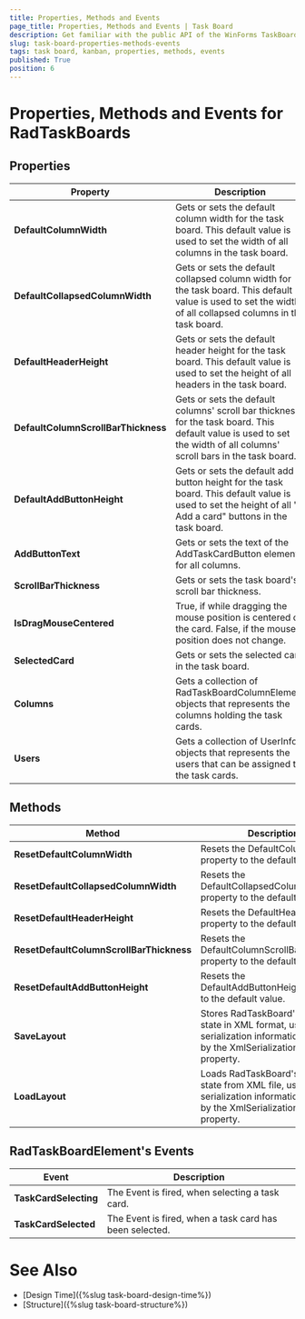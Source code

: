 ```yaml
---
title: Properties, Methods and Events
page_title: Properties, Methods and Events | Task Board
description: Get familiar with the public API of the WinForms TaskBoard (Kanban) control.
slug: task-board-properties-methods-events
tags: task board, kanban, properties, methods, events
published: True
position: 6  
---
```

 
# Properties, Methods and Events for RadTaskBoards

## Properties

|Property|Description|
|----|----|
|**DefaultColumnWidth**|Gets or sets the default column width for the task board. This default value is used to set the width of all columns in the task board.|
|**DefaultCollapsedColumnWidth**|Gets or sets the default collapsed column width for the task board. This default value is used to set the width of all collapsed columns in the task board.|
|**DefaultHeaderHeight**|Gets or sets the default header height for the task board. This default value is used to set the height of all headers in the task board.|
|**DefaultColumnScrollBarThickness**|Gets or sets the default columns' scroll bar thickness for the task board. This default value is used to set the width of all columns' scroll bars in the task board.|
|**DefaultAddButtonHeight**|Gets or sets the default add button height for the task board. This default value is used to set the height of all "+ Add a card" buttons in the task board.|
|**AddButtonText**|Gets or sets the text of the AddTaskCardButton element for all columns.|
|**ScrollBarThickness**|Gets or sets the task board's scroll bar thickness.|
|**IsDragMouseCentered**|True, if while dragging the mouse position is centered on the card. False, if the mouse position does not change.|
|**SelectedCard**|Gets or sets the selected card in the task board.|
|**Columns**|Gets a collection of RadTaskBoardColumnElement objects that represents the columns holding the task cards.|
|**Users**|Gets a collection of UserInfo objects that represents the users that can be assigned to the task cards.|

## Methods

|Method|Description|
|----|----|
|**ResetDefaultColumnWidth**|Resets the DefaultColumnWidth property to the default value.|
|**ResetDefaultCollapsedColumnWidth**|Resets the DefaultCollapsedColumnWidth property to the default value.|
|**ResetDefaultHeaderHeight**|Resets the DefaultHeaderHeight property to the default value.|
|**ResetDefaultColumnScrollBarThickness**|Resets the DefaultColumnScrollBarThickness property to the default value.|
|**ResetDefaultAddButtonHeight**|Resets the DefaultAddButtonHeight property to the default value.|
|**SaveLayout**|Stores RadTaskBoard's layout state in XML format, using the serialization information provided by the XmlSerializationInfo property.|
**LoadLayout**|Loads RadTaskBoard's layout state from XML file, using the serialization information provided by the XmlSerializationInfo property.|

## RadTaskBoardElement's Events 

|Event|Description|
|----|----|
|**TaskCardSelecting**|The Event is fired, when selecting a task card.|
|**TaskCardSelected**|The Event is fired, when a task card has been selected.|
  
# See Also

* [Design Time]({%slug task-board-design-time%})
* [Structure]({%slug task-board-structure%})
 
        
